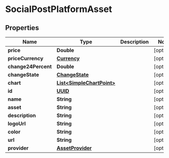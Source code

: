 # SocialPostPlatformAsset

## Properties
Name | Type | Description | Notes
------------ | ------------- | ------------- | -------------
**price** | **Double** |  |  [optional]
**priceCurrency** | [**Currency**](Currency.md) |  |  [optional]
**change24Percent** | **Double** |  |  [optional]
**changeState** | [**ChangeState**](ChangeState.md) |  |  [optional]
**chart** | [**List&lt;SimpleChartPoint&gt;**](SimpleChartPoint.md) |  |  [optional]
**id** | [**UUID**](UUID.md) |  |  [optional]
**name** | **String** |  |  [optional]
**asset** | **String** |  |  [optional]
**description** | **String** |  |  [optional]
**logoUrl** | **String** |  |  [optional]
**color** | **String** |  |  [optional]
**url** | **String** |  |  [optional]
**provider** | [**AssetProvider**](AssetProvider.md) |  |  [optional]
